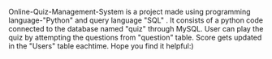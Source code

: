 Online-Quiz-Management-System is a project made using programming language-"Python" and query language "SQL" . It consists of a python code connected to
the database named "quiz" through MySQL. User can play the quiz by attempting the questions from "question" table. Score gets updated in the "Users" table eachtime.
Hope you find it helpful:) 

